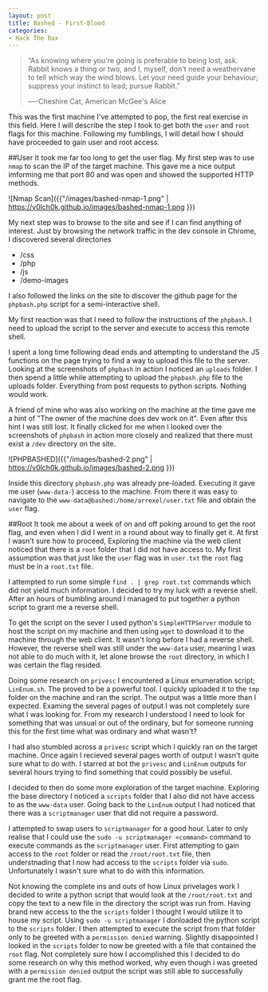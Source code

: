 ```yaml
---
layout: post
title: Bashed - First-Blood
categories:
- Hack The Box
---
```


>“As knowing where you're going is preferable to being lost, ask. Rabbit knows a thing or two, and I, myself, don't need a weathervane to tell which way the wind blows. Let your need guide your behaviour; suppress your instinct to lead; pursue Rabbit.”
> 
>―-Cheshire Cat, American McGee's Alice 

This was the first machine I've attempted to pop, the first real exercise in this field. Here I will describe the step I took to get both the `user` and `root` flags for this machine. Following my fumblings, I will detail how I should have proceeded to gain user and root access.

 
##User
It took me far too long to get the user flag. My first step was to use `nmap` to scan the IP of the target machine. This gave me a nice output imforming me that port 80 and was open and showed the supported HTTP methods.


![Nmap Scan]({{"/images/bashed-nmap-1.png" | https://v0lch0k.github.io/images/bashed-nmap-1.png }})

My next step was to browse to the site and see if I can find anything of interest.
Just by browsing the network traffic in the dev console in Chrome, I discovered several directories

- /css
- /php
- /js
- /demo-images

I also followed the links on the site to discover the github page for the `phpbash.php` script for a semi-interactive shell.

My first reaction was that I need to follow the instructions of the `phpbash`. I need to upload the script to the server and execute to access this remote shell.

I spent a long time following dead ends and attempting to understand the JS functions on the page trying to find a way to upload this file to the server. Looking at the screenshots of `phpbash` in action I noticed an `uploads` folder. I then spend a little while attempting to upload the `phpbash.php` file to the uploads folder. Everything from post requests to python scripts. Nothing would work. 

A friend of mine who was also working on the machine at the time gave me a hint of "The owner of the machine does dev work on it". Even after this hint I was still lost. It finally clicked for me when I looked over the screenshots of `phpbash` in action more closely and realized that there must exist a `/dev` directory on the site.

![PHPBASHED]({{"/images/bashed-2.png" | https://v0lch0k.github.io/images/bashed-2.png }})
 
 Inside this directory `phpbash.php` was already pre-loaded. Executing it gave me user (`www-data-`) access to the machine. From there it was easy to navigate to the `www-data@bashed:/home/arrexel/user.txt` file and obtain the `user` flag.
 
 ##Root
 It took me about a week of on and off poking around to get the root flag, and even when I did I went in a round about way to finally get it. At first I wasn't sure how to proceed, Exploring the machine via the web client noticed that there is a `root` folder that I did not have access to. My first assumption was that just like the `user` flag was in `user.txt` the `root` flag must be in a `root.txt` file. 
 
 I attempted to run some simple `find . | grep root.txt` commands which did not yield much information. I decided to try my luck with a reverse shell. After an hours of bumbling around I managed to put together a python script to grant me a reverse shell.
 
 To get the script on the sever I used python's `SimpleHTTPServer` module to host the script on my machine and then using `wget` to download it to the machine through the web client. It wasn't long before I had a reverse shell. However, the reverse shell was still under the `www-data` user, meaning I was not able to do much with it, let alone browse the `root` directory, in which I was certain the flag resided.
 
 Doing some research on `privesc` I encountered a Linux enumeration script; `LinEnum.sh`. The proved to be a powerful tool. I quickly uploaded it to the `tmp` folder on the machine and ran the script. The output was a little more than I expected. Examing the several pages of output I was not completely sure what I was looking for. From my research I understood I need to look for something that was unsual or out of the ordinary, but for someone running this for the first time what was ordinary and what wasn't?
 
 I had also stumbled across a `privesc` script which I quickly ran on the target machine. Once again I recieved several pages worth of output I wasn't quite sure what to do with. I starred at bot the `privesc` and `LinEnum` outputs for several hours trying to find something that could possibly be useful.
 
 I decided to then do some more exploration of the target machine. Exploring the base directory I noticed a `scripts` folder that I also did not have access to as the `www-data` user.  Going back to the `LinEnum` output I had noticed that there was a `scriptmanager` user that did not require a password. 
 
 I attempted to swap users to `scriptmanager` for a good hour. Later to only realise that I could use the `sudo -u scriptmanager <command>` command to execute commands as the `scriptmanager` user. First attempting to gain access to the `root` folder or read the `/root/root.txt` file, then understnading that I now had access to the `scripts` folder via `sudo`. Unfortunately I wasn't sure what to do with this information.
 
 Not knowing the complete ins and outs of how Linux privelages work I decided to write a python script that would look at the `/root/root.txt` and copy the text to a new file in the directory the script was run from. Having brand new access to the the `scripts` folder I thought I would utilize it to house my script. Using `sudo -u scriptmanager` I donloaded the python script to the `scripts` folder. I then attempted to execute the script from that folder only to be greeted with a `permission denied` warning. Slightly disappointed I looked in the `scripts` folder to now be greeted with a file that contained the `root` flag. Not completely sure how I accomplished this I decided to do some research on why this method worked, why even though i was greeted with a `permission denied` output the script was still able to successfully grant me the root flag.
  